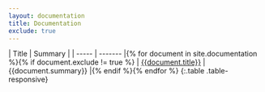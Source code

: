 ```yaml
---
layout: documentation
title: Documentation
exclude: true
---
```

| Title | Summary |
| ----- | ------- |{% for document in site.documentation %}{% if document.exclude != true %}
| [{{document.title}}]({{document.url}}) |{{document.summary}} |{% endif %}{% endfor %}
{:.table .table-responsive}
